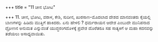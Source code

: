 +++
title = "11 ಚೀನ ಭೋಟ"

+++
11. ಚೀನ, ಭೋಟ, ವರಾಳ, ಕೇಶಿ, ಸುದೀನ, ಖುರಸಾಣ-ಮೊದಲಾದ ದೇಶದ ಮಾನವಂತರು ಕೈಯಲ್ಲಿ ಬಾಣಗಳನ್ನು ಹಿಡಿದು ಮುತ್ತಿಗೆ ಹಾಕಿದರು. ಏನು ಹೇಳಲಿ ? ಧರ್ಮರಾಯನ ಆದೇಶ ಎಂಬುದೇ ಮುನಿಪನಾದ ದ್ರೋಣನ ಅನುಮತ ಎನ್ನುವಂತೆ ಯುದ್ಧರಂಗದೊಳಕ್ಕೆ ಪ್ರವೇಶ ದೊರೆತರೂ ಸಹ ಸಾತ್ಯಕಿಗೆ ಆ ಮಹಾ ಕದನವನ್ನು ತಡೆಯಲು ಅಸಾಧ್ಯವಾಯಿತು.